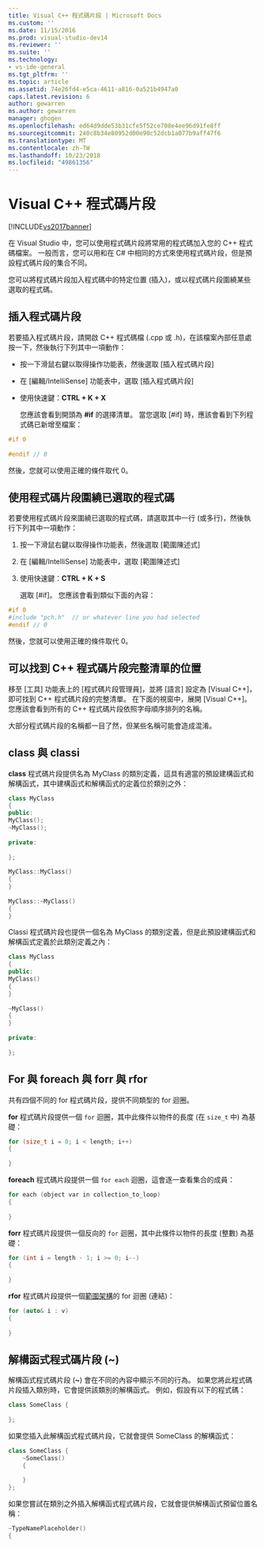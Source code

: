 ```yaml
---
title: Visual C++ 程式碼片段 | Microsoft Docs
ms.custom: ''
ms.date: 11/15/2016
ms.prod: visual-studio-dev14
ms.reviewer: ''
ms.suite: ''
ms.technology:
- vs-ide-general
ms.tgt_pltfrm: ''
ms.topic: article
ms.assetid: 74e26fd4-e5ca-4611-a816-0a521b4947a0
caps.latest.revision: 6
author: gewarren
ms.author: gewarren
manager: ghogen
ms.openlocfilehash: ed64d9dde53b31cfe5f52ce708e4ee96d91fe8ff
ms.sourcegitcommit: 240c8b34e80952d00e90c52dcb1a077b9aff47f6
ms.translationtype: MT
ms.contentlocale: zh-TW
ms.lasthandoff: 10/23/2018
ms.locfileid: "49861356"
---
```

# <a name="visual-c-code-snippets"></a>Visual C++ 程式碼片段
[!INCLUDE[vs2017banner](../includes/vs2017banner.md)]

在 Visual Studio 中，您可以使用程式碼片段將常用的程式碼加入您的 C++ 程式碼檔案。 一般而言，您可以用和在 C# 中相同的方式來使用程式碼片段，但是預設程式碼片段的集合不同。  
  
 您可以將程式碼片段加入程式碼中的特定位置 (插入)，或以程式碼片段圍繞某些選取的程式碼。  
  
## <a name="inserting-a-code-snippet"></a>插入程式碼片段  
 若要插入程式碼片段，請開啟 C++ 程式碼檔 (.cpp 或 .h)，在該檔案內部任意處按一下，然後執行下列其中一項動作：  
  
- 按一下滑鼠右鍵以取得操作功能表，然後選取 [插入程式碼片段]  
  
- 在 [編輯/IntelliSense] 功能表中，選取 [插入程式碼片段]  
  
- 使用快速鍵：**CTRL + K + X**  
  
  您應該會看到開頭為 **#if** 的選擇清單。 當您選取 [#if] 時，應該會看到下列程式碼已新增至檔案：  
  
```cpp  
#if 0  
  
#endif // 0  
```  
  
 然後，您就可以使用正確的條件取代 0。  
  
## <a name="using-a-code-snippet-to-surround-selected-code"></a>使用程式碼片段圍繞已選取的程式碼  
 若要使用程式碼片段來圍繞已選取的程式碼，請選取其中一行 (或多行)，然後執行下列其中一項動作：  
  
1. 按一下滑鼠右鍵以取得操作功能表，然後選取 [範圍陳述式]  
  
2. 在 [編輯/IntelliSense] 功能表中，選取 [範圍陳述式]  
  
3. 使用快速鍵：**CTRL + K + S**  
  
   選取 [#if]。 您應該會看到類似下面的內容：  
  
```cpp  
#if 0  
#include "pch.h"  // or whatever line you had selected  
#endif // 0  
```  
  
 然後，您就可以使用正確的條件取代 0。  
  
## <a name="where-can-i-find-a-complete-list-of-the-c-code-snippets"></a>可以找到 C++ 程式碼片段完整清單的位置  
 移至 [工具] 功能表上的 [程式碼片段管理員]，並將 [語言] 設定為 [Visual C++]，即可找到 C++ 程式碼片段的完整清單。 在下面的視窗中，展開 [Visual C++]。 您應該會看到所有的 C++ 程式碼片段依照字母順序排列的名稱。  
  
 大部分程式碼片段的名稱都一目了然，但某些名稱可能會造成混淆。  
  
## <a name="class-vs-classi"></a>class 與 classi  
 **class** 程式碼片段提供名為 MyClass 的類別定義，這具有適當的預設建構函式和解構函式，其中建構函式和解構函式的定義位於類別之外：  
  
```cpp  
class MyClass  
{  
public:  
MyClass();  
~MyClass();  
  
private:  
  
};  
  
MyClass::MyClass()  
{  
}  
  
MyClass::~MyClass()  
{  
}  
```  
  
 Classi 程式碼片段也提供一個名為 MyClass 的類別定義，但是此預設建構函式和解構函式定義於此類別定義之內：  
  
```cpp  
class MyClass  
{  
public:  
MyClass()  
{  
}  
  
~MyClass()  
{  
}  
  
private:  
  
};  
```  
  
## <a name="for-vs-foreach-vs-forr-vs-rfor"></a>For 與 foreach 與 forr 與 rfor  
 共有四個不同的 for 程式碼片段，提供不同類型的 for 迴圈。  
  
 **for** 程式碼片段提供一個 `for` 迴圈，其中此條件以物件的長度 (在 `size_t` 中) 為基礎：  
  
```cpp  
for (size_t i = 0; i < length; i++)  
{  
  
}  
```  
  
 **foreach** 程式碼片段提供一個 `for each` 迴圈，這會逐一查看集合的成員：  
  
```cpp  
for each (object var in collection_to_loop)  
{  
  
}  
```  
  
 **forr** 程式碼片段提供一個反向的 `for` 迴圈，其中此條件以物件的長度 (整數) 為基礎：  
  
```cpp  
for (int i = length - 1; i >= 0; i--)  
{  
  
}  
```  
  
 **rfor** 程式碼片段提供一個[範圍架構](http://msdn.microsoft.com/library/5750ba1d-ba48-4236-a923-e32de8345c2d)的 for 迴圈 (連結)：  
  
```cpp  
for (auto& i : v)  
{  
  
}  
```  
  
## <a name="the-destructor-snippet-"></a>解構函式程式碼片段 (~)  
 解構函式程式碼片段 (**~**) 會在不同的內容中顯示不同的行為。 如果您將此程式碼片段插入類別時，它會提供該類別的解構函式。 例如，假設有以下的程式碼：  
  
```cpp  
class SomeClass {  
  
};  
```  
  
 如果您插入此解構函式程式碼片段，它就會提供 SomeClass 的解構函式：  
  
```cpp  
class SomeClass {  
    ~SomeClass()  
    {  
  
    }  
};  
```  
  
 如果您嘗試在類別之外插入解構函式程式碼片段，它就會提供解構函式預留位置名稱：  
  
```cpp  
~TypeNamePlaceholder()  
{  
  
```



